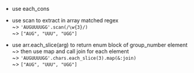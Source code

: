 * use each_cons

* use scan to extract in array matched regex  
~> `'AUGUUUUGG'.scan(/\w{3}/)`  
~> `["AUG", "UUU", "UGG"]`

* use arr.each_slice(arg) to return enum block of group_number element  
~> then use map and call join for each element  
~> `'AUGUUUUGG'.chars.each_slice(3).map(&:join)`  
~> `["AUG", "UUU", "UGG"]`
